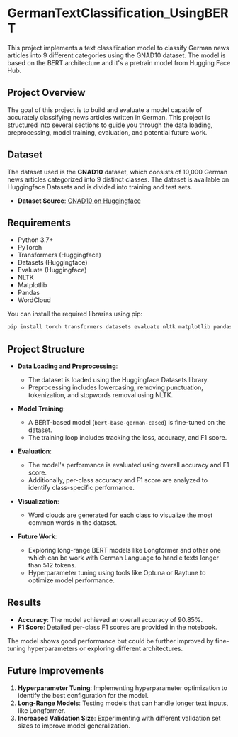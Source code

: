 # GermanTextClassification_UsingBERT

This project implements a text classification model to classify German news articles into 9 different categories using the GNAD10 dataset. The model is based on the BERT architecture and it's a pretrain model from Hugging Face Hub.

## Project Overview

The goal of this project is to build and evaluate a model capable of accurately classifying news articles written in German. This project is structured into several sections to guide you through the data loading, preprocessing, model training, evaluation, and potential future work.

## Dataset

The dataset used is the **GNAD10** dataset, which consists of 10,000 German news articles categorized into 9 distinct classes. The dataset is available on Huggingface Datasets and is divided into training and test sets.

- **Dataset Source**: [GNAD10 on Huggingface](https://huggingface.co/datasets/gnad10)

## Requirements

- Python 3.7+
- PyTorch
- Transformers (Huggingface)
- Datasets (Huggingface)
- Evaluate (Huggingface)
- NLTK
- Matplotlib
- Pandas
- WordCloud

You can install the required libraries using pip:

```bash
pip install torch transformers datasets evaluate nltk matplotlib pandas wordcloud
```

## Project Structure

- **Data Loading and Preprocessing**:
  - The dataset is loaded using the Huggingface Datasets library.
  - Preprocessing includes lowercasing, removing punctuation, tokenization, and stopwords removal using NLTK.
  
- **Model Training**:
  - A BERT-based model (`bert-base-german-cased`) is fine-tuned on the dataset.
  - The training loop includes tracking the loss, accuracy, and F1 score.

- **Evaluation**:
  - The model's performance is evaluated using overall accuracy and F1 score.
  - Additionally, per-class accuracy and F1 score are analyzed to identify class-specific performance.

- **Visualization**:
  - Word clouds are generated for each class to visualize the most common words in the dataset.

- **Future Work**:
  - Exploring long-range BERT models like Longformer and other one which can be work with German Language to handle texts longer than 512 tokens.
  - Hyperparameter tuning using tools like Optuna or Raytune to optimize model performance.

## Results

- **Accuracy**: The model achieved an overall accuracy of 90.85%.
- **F1 Score**: Detailed per-class F1 scores are provided in the notebook.

The model shows good performance but could be further improved by fine-tuning hyperparameters or exploring different architectures.

## Future Improvements

1. **Hyperparameter Tuning**: Implementing hyperparameter optimization to identify the best configuration for the model.
2. **Long-Range Models**: Testing models that can handle longer text inputs, like Longformer.
3. **Increased Validation Size**: Experimenting with different validation set sizes to improve model generalization.


